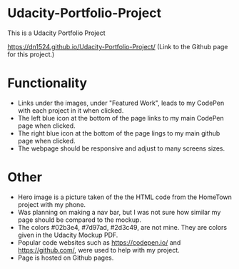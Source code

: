 # Udacity-Portfolio-Project
This is a Udacity Portfolio Project

https://dn1524.github.io/Udacity-Portfolio-Project/ (Link to the Github page for this project.)

# Functionality
- Links under the images, under "Featured Work", leads to my CodePen with each project in it when clicked.
- The left blue icon at the bottom of the page links to my main CodePen page when clicked.
- The right blue icon at the bottom of the page lings to my main github page when clicked.
- The webpage should be responsive and adjust to many screens sizes.

# Other
- Hero image is a picture taken of the the HTML code from the HomeTown project with my phone.
- Was planning on making a nav bar, but I was not sure how similar my page should be compared to the mockup.
- The colors #02b3e4, #7d97ad, #2d3c49, are not mine. They are colors given in the Udacity Mockup PDF.
- Popular code websites such as https://codepen.io/ and https://github.com/, were used to help with my project.
- Page is hosted on Github pages.
